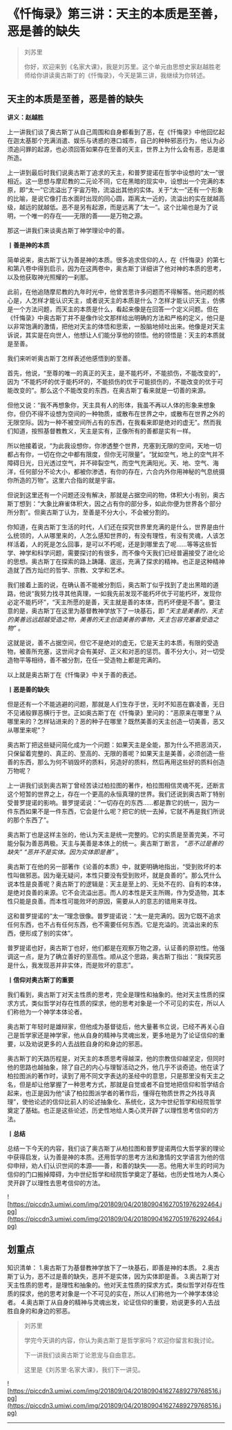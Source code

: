 # 《忏悔录》第三讲：天主的本质是至善，恶是善的缺失

> 刘苏里
> 
> 你好，欢迎来到《名家大课》，我是刘苏里。这个单元由思想史家赵越胜老师给你讲读奥古斯丁的《忏悔录》，今天是第三讲，我继续为你转述。

## 天主的本质是至善，恶是善的缺失

 **讲义：赵越胜**

上一讲我们谈了奥古斯丁从自己周围和自身都看到了恶，在《忏悔录》中他回忆起在迦太基那个充满消遣、娱乐与诱惑的港口城市，自己的种种邪恶行为，他认为必须追问罪的起源，也必须回答如果存在至善的天主，世界上为什么会有恶，恶是谁所造。

上一讲到最后时我们说奥古斯丁追求的天主，和普罗提诺在哲学中设想的“太一”很相近。这一思想与摩尼教的二元论不同，它在黑暗的现实中，设想出一个完满的本原，即“太一”它流溢出了宇宙万物，流溢出其他的实体。关于“太一”还有一个形象的比喻，是说它像打击水面时出现的同心圆，距离太一近的，流溢出的实在就越高级，越远的就越低。恶不是另有起源，而是远离了“太一”。这个比喻也是为了说明，一个唯一的存在——无限的善——是万物之源。

那这一讲我们来谈奥古斯丁神学理论中的善。

 **丨善是神的本质**

简单说来，奥古斯丁认为善是神的本质。很多追求信仰的人，在《忏悔录》的第七和第八卷中得到启示，因为在这两卷中，奥古斯丁详细讲了他对神的本质的思考，以及他获取神光照耀的一刹那。

此前，在他追随摩尼教的九年时光中，他曾苦思许多问题而不得解答。他问题的核心是，人怎样才能认识天主，或者说天主的本质是什么？怎样才能认识天主，仿佛是一个方法问题，而天主的本质是什么，看起来像是在回答一个定义问题。但在《忏悔录》中奥古斯丁并不是像作论文那样给出明确的方法和严格的定义，他只是以非常饱满的激情，把他对天主的体悟和思索，一股脑地倾吐出来。他像是对天主诉说，其实是在向世人，他想让人们能分享他的领悟。他的领悟是：天主的本质就是至善。

我们来听听奥古斯丁怎样表述他感悟到的至善。

首先，他说，“至尊的唯一的真正的天主，是不能朽坏，不能损伤，不能改变的”，因为 “不能朽坏的优于能朽坏的，不能损伤的优于可能损伤的，不能改变的优于可能改变的”。那么这个不能改变的东西，在奥古斯丁看来就是一切善的来源。

但他又说：“我不再想象你，天主具有人的形体，我虽不再以人体的形象来想象你，但仍不得不设想为空间的一种物质，或散布在世界之中，或散布在世界之外的无限空际。因为一种不被空间所占有的东西，在我看来即是绝对的虚无”。然而我们知道，按照基督教教义，天主是实有，正像所有的善都是实有一样。

所以他接着说，“为此我设想你，你渗透整个世界，充塞到无限的空间，天地一切都占有你，一切在你之中都有限度，但你无可限量”。“犹如空气，地上的空气并不障碍日光，日光透过空气，并不碎裂空气，而空气充满阳光。天、地、空气、海洋，任何部分不论大小，都被你渗透，有你的存在，六合内外你用神秘的气息统摄你所造的万物”。这里六合指的就是宇宙。

但说到这里还有一个问题还没有解决，那就是占据空间的物，体积大小有别，奥古斯丁想到：“大象比麻雀体积大，因之占有你的部分多，如此你便为世界各个部分所分割”。但奥古斯丁认为，至善是不分大小，不会被分割的。

你知道，在奥古斯丁生活的时代，人们还在探究世界里充满的是什么，世界是由什么统领的，人从哪里来的，人怎么感知世界的，有没有理性，有没有灵魂，人该怎样活着，人的死是怎么回事，是可以不朽呢，还是到哪里去了呢……等等这些哲学、神学和科学问题，需要探讨的有很多，而不像今天我们已经普遍接受了进化论的思想。奥古斯丁在探索的路上踌躇、逡巡，充满了探求的精神。也正是这种精神造就了西方灿烂的哲学、宗教、文学和艺术。

我们接着上面的说，在确认善不能被分割后，奥古斯丁似乎找到了走出黑暗的道路，他说“我努力找寻其他真理，一如我先前发现不能朽坏优于可能朽坏，发现你必定不能朽坏”，“天主所愿的是善，天主就是善的本体，而朽坏便是不善”。要注意的是，奥古斯丁在这里为基督教神学放下了一块基石，即 *“天主是美善的，天主的美善远远超越受造之物，美善的天主创造美善的事物，天主包容充塞着受造之物”* 。

这就是说，善不占据空间，但它不是绝对的虚无，它是天主的本质，有限的受造物，被善所充塞，这世间才会有美好、正义和对恶的惩罚。善不分大小，对一切受造物平等相待，善不被分割，在任一受造物上都是完满的。

以上就是奥古斯丁在《忏悔录》中关于善的表述。

 **丨恶是善的缺失**

但是还有一个不能逃避的问题，那就是人们生存于世，无时不知恶在霸凌善，无日不见诸般罪恶横行于世。正如奥古斯丁在《忏悔录》里问的：“恶原来在哪里？从哪里来的？怎样钻进来的？恶的种子在哪里？既然美善的天主创造一切美善，恶又从哪里来呢”？

奥古斯丁把这些疑问简化成为一个问题：如果天主是全能，那为什么不把恶消灭，只保留着完整的、真正的、至高的、无限的善呢？如果天主是美善，必须创造一些善的东西，那么为何不销毁坏的质料，另造好的质料，然后再用这些好的质料创造万物呢？

上一讲我们谈到奥古斯丁曾经苦读过柏拉图的著作，柏拉图相信灵魂不死，还断言这个短暂的世界之上，存在一个更高的永恒真理的世界。我们还说到奥古斯丁特别受普罗提诺的影响。普罗提诺说：“一切存在的东西……都是靠它的统一，因为一件东西如果不是一件东西，它会是什么呢？把它的统一去掉，它就不再是我们所说的那个东西了”。

奥古斯丁也是这样主张的，他认为天主是统一完整的。它的实质是至善完美，不可能分裂为善恶两极。天主与美善是本体上的统一。奥古斯丁断言， *“恶不过是善的缺失” “恶并不是实体。因为实体即是善”* 。

奥古斯丁在他的另一部著作《论善的本质》中，就更明确地指出，“受到败坏的本性叫做邪恶。因为毫无疑问，本性只要没有受到败坏，就是良善的”。那么凭什么说本性是良善呢？奥古斯丁的逻辑是：天主是至上的、无处不在的、自有的本体，是绝对良善的来源。它不会流溢出恶。而人的本性是天主所赐，作为受造物，其本性只能是良善。而本性可能败坏的原因，需要从人的意志的错用来寻找。

这和普罗提诺的“太一”理念很像。普罗提诺说：“太一是完满的。因为它既不追求任何东西，也不占有任何东西，也不需要任何东西。它是充溢的。流溢出来的东西，便形成了别的实体”。

普罗提诺也好，奥古斯丁也好，他们都是在观察万物之源，认证善的原初性。他强调这一点，是为了确立善好的至高性。顺从这个思路，奥古斯丁指出：“我探究恶是什么，我发现恶并非实体，而是败坏的意志”。

 **丨信仰对奥古斯丁的重要**

我们看到，奥古斯丁对天主性质的思考，完全是理性和抽象的。他对天主性质的探求方式，类似哲学对存在性质的探求，他的思考对象是一个不可见的实在，所以人们称他为一个神学本体论者。

奥古斯丁年轻时是雄辩家，但他成为基督徒后，他大量著书立说，已经不再关心自己是哲学家还是神学家，他从自身的精神与灵魂出发，更多地是为了论证信仰的重要，以及劝说更多的人去战胜自身的和身边的邪恶。

奥古斯丁的天路历程是，对天主的本质思考得越深，他的宗教信仰越坚定，但同时他的思路也越抽象，除了自己的内心与理智活动之外，他几乎不谈奇迹。他在读了柏拉图派的著作时，读到了用不同文字表达的圣经中的意思，只是那里没有天主之名，但是却让他掌握了一种思考方式，那就是自觉或者不自觉地把信仰和哲学结合起来，也正是因为他“读了柏拉图派学者的著作后，懂得在物质世界之外找寻真理”，使他论述的信仰比前人的论述抽象化、系统化，这为中世纪哲学和经院哲学奠定了基础。也正是这些论述，历史性地给人类心灵开辟了以理性思考信仰的方法。

 **丨总结**

总结一下今天的内容，我们谈了奥古斯丁从柏拉图和普罗提诺两位大哲学家的理论中获得启发，认为善是神的本质。还用哲学的思考方法和激情的文学语言为他的信仰申辩，劝人们认识世间的本源——善，和善的缺失——恶。他用大半生的时间为信仰的门口搬掉障碍，为中世纪哲学和经院哲学奠定了基础，也历史性地为人类心灵开辟了以理性去思考信仰的方法。

![https://piccdn3.umiwi.com/img/201809/04/201809041627051976292464.jpg](https://piccdn3.umiwi.com/img/201809/04/201809041627051976292464.jpg)

## 划重点

知识清单：
1.奥古斯丁为基督教神学放下了一块基石，即善是神的本质。
2.奥古斯丁认为，恶不过是善的缺失，恶并不是实体，因为实体即是善。
3.奥古斯丁对天主性质的思考，是理性和抽象的。他对天主性质的探求方式，类似哲学对存在性质的探求，他的思考对象是一个不可见的实在，所以人们称他为一个神学本体论者。
4.奥古斯丁从自身的精神与灵魂出发，论证信仰的重要，劝说更多的人去战胜自身的和身边的邪恶。

> 刘苏里
> 
> 学完今天讲的内容，你认为奥古斯丁是哲学家吗？欢迎你留言和我讨论。
> 
> 下一讲我们谈奥古斯丁论恩宠与自由意志。
> 
> 这里是《刘苏里·名家大课》，我们下一讲见。

![https://piccdn3.umiwi.com/img/201809/04/201809041627489279768516.jpg](https://piccdn3.umiwi.com/img/201809/04/201809041627489279768516.jpg)

---
